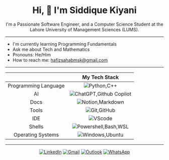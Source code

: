 <div
  align="center"
>

# Hi, 👋 I'm Siddique Kiyani
I'm a Passionate Software Engineer, and a Computer Science Student at the Lahore University of Management Sciences (LUMS).
</div>
<hr>

- I'm currently learning Programming Fundamentals
- Ask me about Tech and Mathematics
- Pronouns: He/Him
- How to reach me: [hafizsahabmsk@gmail.com](mailto:hafizsahabmsk@gmail.com) <!-- [27100461@lums.edu.pk](mailto:27100461@lums.edu.pk), -->
<hr>

<div align=center>

||My Tech Stack|
|:-:|:-:|
|Programming Language | ![Python,C++](https://go-skill-icons.vercel.app/api/icons?i=python,cpp)|
|AI | ![ChatGPT,Github Copilot](https://go-skill-icons.vercel.app/api/icons?i=chatgpt,githubcopilot)|
|Docs | ![Notion,Markdown](https://go-skill-icons.vercel.app/api/icons?i=notion,md)|
|Tools | ![Git,GitHub](https://go-skill-icons.vercel.app/api/icons?i=git,github)|
|IDE | ![VScode](https://go-skill-icons.vercel.app/api/icons?i=vscode)|
|Shells | ![Powershell,Bash,WSL](https://go-skill-icons.vercel.app/api/icons?i=powershell,bash,wsl)|
|Operating Systems | ![Windows,Ubuntu](https://go-skill-icons.vercel.app/api/icons?i=windows,ubuntu)|

<hr>

[![LinkedIn](https://img.shields.io/badge/LinkedIn-0077B5?style=for-the-badge&logo=linkedin&logoColor=white)](https://www.linkedin.com/in/siddique-kiyani/)
[![Gmail](https://img.shields.io/badge/Gmail-D14836?style=for-the-badge&logo=gmail&logoColor=white)](mailto:hafizsahabmsk@gmail.com)
[![Outlook](https://img.shields.io/badge/Outlook-0078D4?style=for-the-badge&logo=microsoft-outlook&logoColor=white)](mailto:27100461@lums.edu.pk)
[![WhatsApp](https://img.shields.io/badge/WhatsApp-25D366?style=for-the-badge&logo=whatsapp&logoColor=white)](https://wa.me/923162389918)


</div>
<!--
**siddique461/siddique461** is a ✨ _special_ ✨ repository because its `README.md` (this file) appears on your GitHub profile.

Here are some ideas to get you started:

- 🔭 I’m currently working on ...
- 🌱 I’m currently learning ...
- 👯 I’m looking to collaborate on ...
- 🤔 I’m looking for help with ...
- 💬 Ask me about ...
- 📫 How to reach me: ...
- 😄 Pronouns: ...
- ⚡ Fun fact: ...
-->
